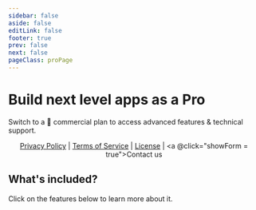 ```yaml
---
sidebar: false
aside: false
editLink: false
footer: true
prev: false
next: false
pageClass: proPage
---
```


<style lang="scss" src="./pro.styles.scss"></style>


<script lang="ts" setup>
import { ref } from 'vue'
import Plan from './Plan.vue'
import ContactForm from './ContactForm.vue'

import type { DefaultTheme } from 'vitepress/theme'
import VPTeamMembers from 'vitepress/dist/client/theme-default/components/VPTeamMembers.vue'
import { features, proWhy } from './features'
import { featuresPro } from './features.pro'
import FeaturesGrid from './FeaturesGrid.vue'

let showForm = ref(false) // isVisible
</script>

<div class="description">

# Build next level apps as a Pro

Switch to a 💎 commercial plan to access advanced features & technical support.

</div>

<div class="vp-card plans">
    <div class="plans-container">
      <Plan
        title="Pro Light"
        class="pro highlight"
        description="Best for start-ups and businesses who build commercial products with Revogrid."
        buttonText="Buy now"
        :price="12.5"
        :features="[
        `Access to all <a href='#What-s-included-'>Pro Examples</a>.`,
        `Plugins and Documentation.`,
        ]"
        href="https://buy.stripe.com/dR6cPS98V8Xn90IaEI"
      />
      <Plan
        title="Pro Advanced"
        class="pro"
        buttonTheme="alt"
        description="Best for companies and individuals that want a direct wire to the Revogrid team experience."
        buttonText="Buy Now"
        :price="30"
        :features="[
          `Access to all <a href='#What-s-included-'>Pro Examples</a>, Plugins and Documentation.`,
          `Up to 1 hour of individual support via email per month.`,
          `Prioritized Feature Requests, Github Issues and Pull Requests.`,
          `Introduction call with one of the creators.`,
        ]"
        href="https://buy.stripe.com/aEUcPS0Cpb5v3Go149"
        />
    </div>
</div>

<div style="text-align: center;">

[Privacy Policy](./policies/privacy) | [Terms of Service](./policies/terms) | [License](./policies/license) | <a @click="showForm = true">Contact us</a>

</div>
<ContactForm :isVisible="showForm" @close="showForm = false"/>



<div class="description">

## What's included?

Click on the features below to learn more about it.

</div>
<br/>

<FeaturesGrid :features="featuresPro" />
